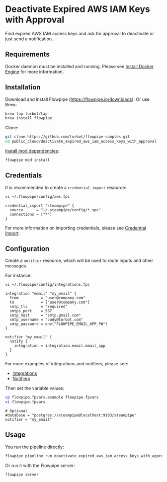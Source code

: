 # Deactivate Expired AWS IAM Keys with Approval

Find expired AWS IAM access keys and ask for approval to deactivate or just send a notification.

## Requirements

Docker daemon must be installed and running. Please see [Install Docker Engine](https://docs.docker.com/engine/install/) for more information.

## Installation

Download and install Flowpipe (https://flowpipe.io/downloads). Or use Brew:

```sh
brew tap turbot/tap
brew install flowpipe
```

Clone:

```sh
git clone https://github.com/turbot/flowpipe-samples.git
cd public_cloud/deactivate_expired_aws_iam_access_keys_with_approval
```

[Install mod dependencies](https://flowpipe.io/docs/build/mod-dependencies#mod-dependencies):

```sh
flowpipe mod install
```

## Credentials

It is recommended to create a `credential_import` resource:

```sh
vi ~/.flowpipe/config/aws.fpc
```

```hcl
credential_import "steampipe" {
  source      = "~/.steampipe/config/*.spc"
  connections = ["*"]
}
```

For more information on importing credentials, please see [Credential Import](https://flowpipe.io/docs/reference/config-files/credential-import).

## Configuration

Create a `notifier` resource, which will be used to route inputs and other messages.

For instance:

```sh
vi ~/.flowpipe/config/integrations.fpc
```

```hcl
integration "email" "my_email" {
  from          = "user@company.com"
  to            = ["user@company.com"]
  smtp_tls      = "required"
  smtps_port    = 587
  smtp_host     = "smtp.gmail.com"
  smtp_username = "cody@turbot.com"
  smtp_password = env("FLOWPIPE_EMAIL_APP_PW")
}

notifier "my_email" {
  notify {
    integration = integration.email.email_app
  }
}
```

For more examples of integrations and notifiers, please see:
- [Integrations](https://flowpipe.io/docs/reference/config-files/integration)
- [Notifiers](https://flowpipe.io/docs/reference/config-files/notifier)

Then set the variable values:

```sh
cp flowpipe.fpvars.example flowpipe.fpvars
vi flowpipe.fpvars
```

```hcl
# Optional
#database = "postgres://steampipe@localhost:9193/steampipe"
notifier = "my_email"
```

## Usage

You run the pipeline directly:

```sh
flowpipe pipeline run deactivate_expired_aws_iam_access_keys_with_approval --host local
```

Or run it with the Flowpipe server:

```sh
flowpipe server
```
